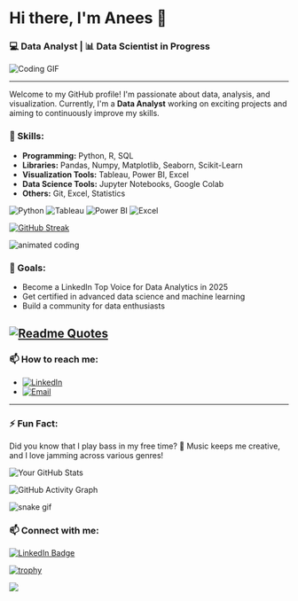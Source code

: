 # Hi there, I'm Anees 👋

### 💻 Data Analyst | 📊 Data Scientist in Progress
![Coding GIF](https://media.giphy.com/media/26tn33aiTi1jkl6H6/giphy.gif)

---

Welcome to my GitHub profile! I'm passionate about data, analysis, and visualization. Currently, I'm a **Data Analyst** working on exciting projects and aiming to continuously improve my skills. 



### 🚀 Skills:
- **Programming:** Python, R, SQL
- **Libraries:** Pandas, Numpy, Matplotlib, Seaborn, Scikit-Learn
- **Visualization Tools:** Tableau, Power BI, Excel
- **Data Science Tools:** Jupyter Notebooks, Google Colab
- **Others:** Git, Excel, Statistics


![Python](https://img.shields.io/badge/-Python-3776AB?logo=python&logoColor=white)
![Tableau](https://img.shields.io/badge/-Tableau-E97627?logo=tableau&logoColor=white)
![Power BI](https://img.shields.io/badge/-Power%20BI-F2C811?logo=power-bi&logoColor=black)
![Excel](https://img.shields.io/badge/-Excel-217346?logo=microsoft-excel&logoColor=white)

[![GitHub Streak](https://streak-stats.demolab.com?user=aneesrahmanr&theme=dark&date_format=j%20M%5B%20Y%5D)](https://git.io/streak-stats)


<img src="https://raw.githubusercontent.com/yourusername/yourusername/main/assets/code.svg" alt="animated coding" />


### 🎯 Goals:
- Become a LinkedIn Top Voice for Data Analytics in 2025
- Get certified in advanced data science and machine learning
- Build a community for data enthusiasts


[![Readme Quotes](https://quotes-github-readme.vercel.app/api?type=horizontal&theme=dark)](https://github.com/piyushsuthar/github-readme-quotes)
---

### 📫 How to reach me:
- [![LinkedIn](https://img.shields.io/badge/-LinkedIn-blue?style=flat&logo=linkedin)](https://www.linkedin.com/in/anees-rahman-1577a1295/)
- [![Email](https://img.shields.io/badge/-Gmail-red?style=flat&logo=gmail)](mailto:aneesrahman2019009@gmail.com)


---

### ⚡ Fun Fact:
Did you know that I play bass in my free time? 🎸 Music keeps me creative, and I love jamming across various genres!



![Your GitHub Stats](https://github-readme-stats.vercel.app/api?username=yourusername&show_icons=true&theme=radical)


![GitHub Activity Graph](https://activity-graph.herokuapp.com/graph?username=yourusername&theme=react-dark)


![snake gif](https://github.com/yourusername/yourusername/blob/output/github-contribution-grid-snake.svg)


### 📫 Connect with me:
[![LinkedIn Badge](https://img.shields.io/badge/-LinkedIn-blue?style=flat-square&logo=Linkedin&logoColor=white&link=https://www.linkedin.com/in/anees-rahman-1577a1295)](https://www.linkedin.com/in/anees-rahman-1577a1295) 




[![trophy](https://github-profile-trophy.vercel.app/?username=yourusername&theme=onedark)](https://github.com/ryo-ma/github-profile-trophy)


![](https://komarev.com/ghpvc/?username=yourusername&color=blue)

